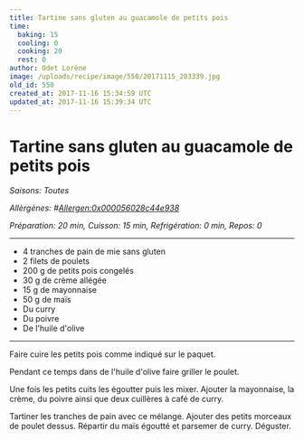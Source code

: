 ```yaml
---
title: Tartine sans gluten au guacamole de petits pois
time:
  baking: 15
  cooling: 0
  cooking: 20
  rest: 0
author: Odet Lorène
image: /uploads/recipe/image/550/20171115_203339.jpg
old_id: 550
created_at: 2017-11-16 15:34:59 UTC
updated_at: 2017-11-16 15:39:34 UTC
---
```


# Tartine sans gluten au guacamole de petits pois



*Saisons: Toutes*

*Allèrgènes: #<Allergen:0x000056028c44e938>*

*Préparation: 20 min, Cuisson: 15 min, Refrigération: 0 min, Repos: 0*

---

- 4 tranches de pain de mie sans gluten
- 2 filets de poulets
- 200 g de petits pois congelés
- 30 g de crème allégée
- 15 g de mayonnaise
- 50 g de maïs
- Du curry
- Du poivre
- De l'huile d'olive

---

Faire cuire les petits pois comme indiqué sur le paquet. 

Pendant ce temps dans de l'huile d'olive faire griller le poulet.

Une fois les petits cuits les égoutter puis les mixer. Ajouter la mayonnaise, la crème, du poivre ainsi que deux cuillères à café de curry.

Tartiner les tranches de pain avec ce mélange. Ajouter des petits morceaux de poulet dessus. Répartir du maïs égoutté et parsemer de curry. Déguster.
